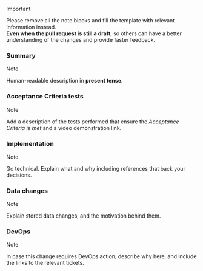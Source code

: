 > [!IMPORTANT]
> Please remove all the note blocks and fill the template with relevant information instead.  
> **Even when the pull request is still a draft**, so others can have a better understanding of the changes and provide faster feedback.

### Summary
> [!NOTE]
> Human-readable description in **present tense**.

### Acceptance Criteria tests
> [!NOTE]
> Add a description of the tests performed that ensure the _Acceptance Criteria is met_ and a video demonstration link.

### Implementation
> [!NOTE]
> Go technical. Explain what and why including references that back your decisions.

### Data changes
> [!NOTE]
> Explain stored data changes, and the motivation behind them.

### DevOps
> [!NOTE]
> In case this change requires DevOps action, describe why here, and include the links to the relevant tickets.
